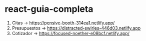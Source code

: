 # react-guia-completa
1. Citas -> https://pensive-booth-314ea1.netlify.app/
2. Presupuestos -> https://distracted-swirles-446d03.netlify.app
3. Cotizador -> https://focused-noether-e08bcf.netlify.app/
